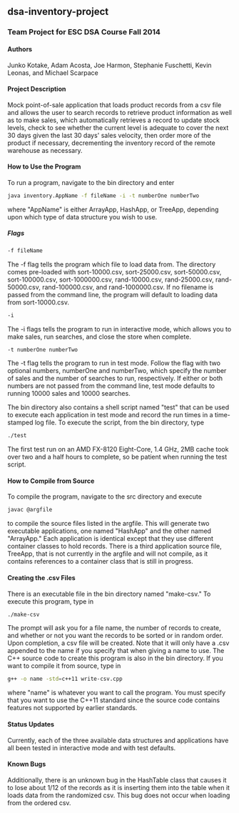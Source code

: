 ## dsa-inventory-project

### Team Project for ESC DSA Course Fall 2014

#### Authors

Junko Kotake, Adam Acosta, Joe Harmon, Stephanie Fuschetti, Kevin Leonas,
and Michael Scarpace

#### Project Description

Mock point-of-sale application that loads product records from a csv file
and allows the user to search records to retrieve product information as 
well as to make sales, which automatically retrieves a record to update
stock levels, check to see whether the current level is adequate to cover
the next 30 days given the last 30 days' sales velocity, then order more
of the product if necessary, decrementing the inventory record of the remote
warehouse as necessary.

#### How to Use the Program

To run a program, navigate to the bin directory and enter
```bash
java inventory.AppName -f fileName -i -t numberOne numberTwo
```
where "AppName" is either ArrayApp, HashApp, or TreeApp,  depending upon 
which type of data structure you wish to use.

##### Flags
```bash
-f fileName
```
The -f flag tells the program which file to load data from. The directory
comes pre-loaded with sort-10000.csv, sort-25000.csv, sort-50000.csv,
sort-100000.csv, sort-1000000.csv, rand-10000.csv, rand-25000.csv, 
rand-50000.csv, rand-100000.csv, and rand-1000000.csv. If no filename is
passed from the command line, the program will default to loading data from
sort-10000.csv.
```bash
-i
```
The -i flags tells the program to run in interactive mode, which allows you
to make sales, run searches, and close the store when complete.
```bash
-t numberOne numberTwo
```
The -t flag tells the program to run in test mode. Follow the flag with two
optional numbers, numberOne and numberTwo, which specify the number of
sales and the number of searches to run, respectively. If either or both
numbers are not passed from the command line, test mode defaults to running
10000 sales and 10000 searches. 

The bin directory also contains a shell script named "test" that can be
used to execute each application in test mode and record the run times in
a time-stamped log file. To execute the script, from the bin directory, type
```bash
./test
```
The first test run on an AMD FX-8120 Eight-Core, 1.4 GHz, 2MB cache took over
two and a half hours to complete, so be patient when running the test script.

#### How to Compile from Source

To compile the program, navigate to the src directory and execute 
```bash
javac @argfile
```
to compile the source files listed in the argfile.
This will generate two executable applications, one named "HashApp" and 
the other named "ArrayApp." Each application is identical except that they
use different container classes to hold records. There is a third application
source file, TreeApp, that is not currently in the argfile and will not 
compile, as it contains references to a container class that is still in 
progress.

#### Creating the .csv Files

There is an executable file in the bin directory named "make-csv." To execute
this program, type in
```bash
./make-csv
```
The prompt will ask you for a file name, the number of records to create, and
whether or not you want the records to be sorted or in random order. Upon
completion, a csv file will be created. Note that it will only have a .csv
appended to the name if you specify that when giving a name to use. The C++
source code to create this program is also in the bin directory. If you want to
compile it from source, type in
```bash
g++ -o name -std=c++11 write-csv.cpp
```
where "name" is whatever you want to call the program. You must specify that
you want to use the C++11 standard since the source code contains features not
supported by earlier standards. 

#### Status Updates

Currently, each of the three available data structures and applications have
all been tested in interactive mode and with test defaults. 

#### Known Bugs

Additionally, there is an unknown bug in the HashTable class that causes it to
lose about 1/12  of the records as it is inserting them into the table when
it loads data from the randomized csv. This bug does not occur when loading
from the ordered csv. 
